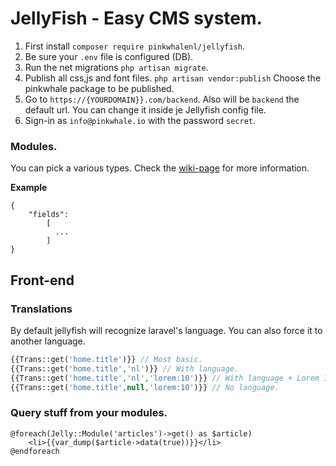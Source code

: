 
# JellyFish - Easy CMS system.

1. First install `composer require pinkwhalenl/jellyfish`.
2. Be sure your `.env` file is configured (DB).
3. Run the net migrations `php artisan migrate`.
4. Publish all css,js and font files. `php artisan vendor:publish`  Choose the pinkwhale package to be published.
5. Go to `https://{YOURDOMAIN}}.com/backend`. Also will be `backend` the default url. You can change it inside je Jellyfish config file.
5. Sign-in as `info@pinkwhale.io` with the password `secret`.


### Modules.
You can pick a various types. Check the [wiki-page](https://github.com/PinkWhaleNL/Jellyfish/wiki/Module-types) for more information.

**Example**
```
{
    "fields":
        [
          ...
        ]
}
```

## Front-end

### Translations   
By default jellyfish will recognize laravel's language. You can also force it to another language.

```php
{{Trans::get('home.title')}} // Most basic.
{{Trans::get('home.title','nl')}} // With language.
{{Trans::get('home.title','nl','lorem:10')}} // With language + Lorem Ipsum.
{{Trans::get('home.title',null,'lorem:10')}} // No language.
```

### Query stuff from your modules.
```
@foreach(Jelly::Module('articles')->get() as $article)
	<li>{{var_dump($article->data(true))}}</li>
@endforeach
```

